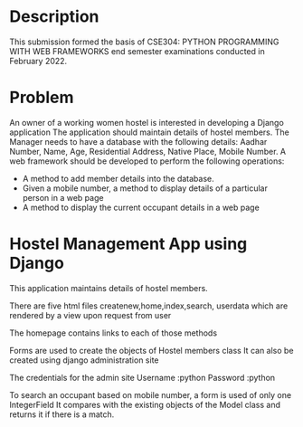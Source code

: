 # Description

This submission formed the basis of CSE304: PYTHON PROGRAMMING WITH WEB FRAMEWORKS end semester examinations conducted in February 2022.

# Problem

An owner of a working women hostel is interested in developing a Django application
The application should maintain details of hostel members. The Manager needs to have
a database with the following details:
Aadhar Number, Name, Age, Residential Address, Native Place, Mobile Number. A web framework should be developed to perform the following operations:

- A method to add member details into the database.
- Given a mobile number, a method to display details of a particular person in a
  web page
- A method to display the current occupant details in a web page

# Hostel Management App using Django

This application maintains details of hostel members.

There are five html files
createnew,home,index,search, userdata which are rendered by a view upon request from user

The homepage contains links to each of those methods

Forms are used to create the objects of Hostel members class
It can also be created using django administration site

The credentials for the admin site
Username :python
Password :python

To search an occupant based on mobile number, a form is used of only one IntegerField
It compares with the existing objects of the Model class and returns it if there is a match.
